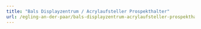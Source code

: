 ```yaml
---
title: "Bals Displayzentrum / Acrylaufsteller Prospekthalter"
url: /egling-an-der-paar/bals-displayzentrum-acrylaufsteller-prospekthalter/
---
```

